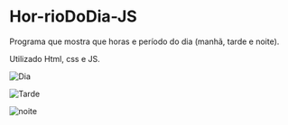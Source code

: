 # Hor-rioDoDia-JS
Programa que mostra que horas e período do dia (manhã, tarde e noite).

Utilizado Html, css e JS.


![Dia](https://user-images.githubusercontent.com/97856302/232890437-b1605de8-79a8-4f95-aa1f-e799cefc7950.PNG)

![Tarde](https://user-images.githubusercontent.com/97856302/232890447-0876b445-82f9-4d0c-97ca-a5fe4a6d788e.PNG)

![noite](https://user-images.githubusercontent.com/97856302/232890452-3896e94e-5f6a-4163-8287-b95e0c251504.PNG)
